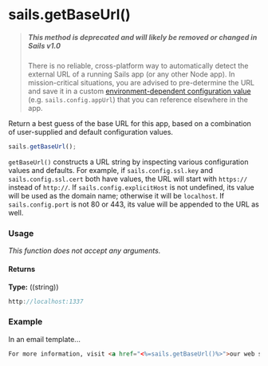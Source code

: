 # sails.getBaseUrl()

> ##### _**This method is deprecated and will likely be removed or changed in Sails v1.0**_
> There is no reliable, cross-platform way to automatically detect the external URL of a running Sails app (or any other Node app). In mission-critical situations, you are advised to pre-determine the URL and save it in a custom [environment-dependent configuration value](http://sailsjs.com/documentation/concepts/configuration#?environmentspecific-files-config-env) (e.g. `sails.config.appUrl`) that you can reference elsewhere in the app.

Return a best guess of the base URL for this app, based on a combination of user-supplied and default configuration values.


```javascript
sails.getBaseUrl();
```

`getBaseUrl()` constructs a URL string by inspecting various configuration values and defaults.  For example, if `sails.config.ssl.key` and `sails.config.ssl.cert` both have values, the URL will start with `https://` instead of `http://`.  If `sails.config.explicitHost` is not undefined, its value will be used as the domain name; otherwise it will be `localhost`.  If `sails.config.port` is not 80 or 443, its value will be appended to the URL as well.


### Usage

_This function does not accept any arguments._


#### Returns

**Type:** ((string))

```javascript
http://localhost:1337
```



### Example

In an email template...
```html
For more information, visit <a href="<%=sails.getBaseUrl()%>">our web site</a>.
```

<docmeta name="displayName" value="sails.getBaseUrl()">
<docmeta name="pageType" value="method">
<docmeta name="isDeprecated" value="true">
